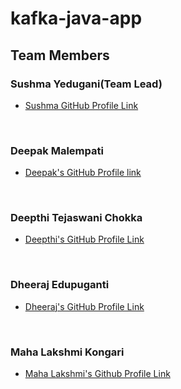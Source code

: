 # kafka-java-app

## Team Members

### Sushma Yedugani(Team Lead)

- [Sushma GitHub Profile Link](https://github.com/sushma95)


<br>


### Deepak Malempati
- [Deepak's GitHub Profile link](https://github.com/Deepakmalempati)

<br>

### Deepthi Tejaswani Chokka

- [Deepthi's GitHub Profile Link](https://github.com/Deepthi1003)

<br>

### Dheeraj Edupuganti

- [Dheeraj's GitHub Profile Link](https://github.com/Dheeraj0327)
 
<br>

### Maha Lakshmi Kongari
- [Maha Lakshmi's Github Profile Link](https://github.com/MAHALAKSHMIKONGARI)




